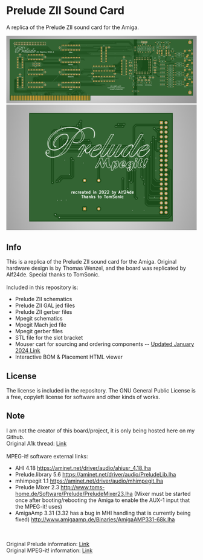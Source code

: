 # Prelude ZII Sound Card
A replica of the Prelude ZII sound card for the Amiga.

![pic1](prelude-front.png)
\
![pic2](back-mpegit.png)

## Info
This is a replica of the Prelude ZII sound card for the Amiga. Original hardware design is by Thomas Wenzel, and the board was replicated by Alf24de. Special thanks to TomSonic.
\
\
Included in this repository is:
* Prelude ZII schematics
* Prelude ZII GAL jed files
* Prelude ZII gerber files
* Mpegit schematics
* Mpegit Mach jed file
* Mpegit gerber files
* STL file for the slot bracket
* Mouser cart for sourcing and ordering components -- [Updated January 2024 Link](https://www.mouser.com/ProjectManager/ProjectDetail.aspx?AccessID=4ca2728ed7)
* Interactive BOM & Placement HTML viewer

## License
The license is included in the repository. The GNU General Public License is a free, copyleft license for software and other kinds of works.

## Note
I am not the creator of this board/project, it is only being hosted here on my Github.
\
Original A1k thread: [Link](https://www.a1k.org/forum/index.php?threads/85465/)
\
\
MPEG-it! software external links:
* AHI 4.18 https://aminet.net/driver/audio/ahiusr_4.18.lha
* Prelude.library 5.6 https://aminet.net/driver/audio/PreludeLib.lha
* mhimpegit 1.1 https://aminet.net/driver/audio/mhimpegit.lha
* Prelude Mixer 2.3 http://www.toms-home.de/Software/Prelude/PreludeMixer23.lha (Mixer must be started once after booting/rebooting the Amiga to enable the AUX-1 input that the MPEG-it! uses)
* AmigaAmp 3.31 (3.32 has a bug in MHI handling that is currently being fixed) http://www.amigaamp.de/Binaries/AmigaAMP331-68k.lha

\
\
Original Prelude information: [Link](http://amiga.resource.cx/exp/prelude)
\
Original MPEG-it! information: [Link](http://amiga.resource.cx/exp/mpegit)
